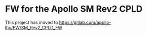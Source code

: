 # FW for the Apollo SM Rev2 CPLD
This project has moved to https://gitlab.com/apollo-lhc/FW/SM_Rev2_CPLD_FW
